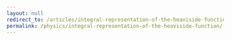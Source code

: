 ```yaml
---
layout: null
redirect_to: /articles/integral-representation-of-the-heaviside-function/
permalink: /physics/integral-representation-of-the-heaviside-function/
---
```


